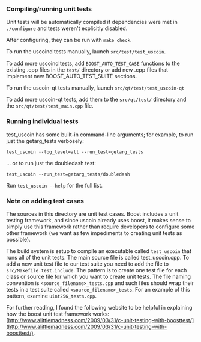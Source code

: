 ### Compiling/running unit tests

Unit tests will be automatically compiled if dependencies were met in `./configure`
and tests weren't explicitly disabled.

After configuring, they can be run with `make check`.

To run the uscoind tests manually, launch `src/test/test_uscoin`.

To add more uscoind tests, add `BOOST_AUTO_TEST_CASE` functions to the existing
.cpp files in the `test/` directory or add new .cpp files that
implement new BOOST_AUTO_TEST_SUITE sections.

To run the uscoin-qt tests manually, launch `src/qt/test/test_uscoin-qt`

To add more uscoin-qt tests, add them to the `src/qt/test/` directory and
the `src/qt/test/test_main.cpp` file.

### Running individual tests

test_uscoin has some built-in command-line arguments; for
example, to run just the getarg_tests verbosely:

    test_uscoin --log_level=all --run_test=getarg_tests

... or to run just the doubledash test:

    test_uscoin --run_test=getarg_tests/doubledash

Run `test_uscoin --help` for the full list.

### Note on adding test cases

The sources in this directory are unit test cases.  Boost includes a
unit testing framework, and since uscoin already uses boost, it makes
sense to simply use this framework rather than require developers to
configure some other framework (we want as few impediments to creating
unit tests as possible).

The build system is setup to compile an executable called `test_uscoin`
that runs all of the unit tests.  The main source file is called
test_uscoin.cpp. To add a new unit test file to our test suite you need 
to add the file to `src/Makefile.test.include`. The pattern is to create 
one test file for each class or source file for which you want to create 
unit tests.  The file naming convention is `<source_filename>_tests.cpp` 
and such files should wrap their tests in a test suite 
called `<source_filename>_tests`. For an example of this pattern, 
examine `uint256_tests.cpp`.

For further reading, I found the following website to be helpful in
explaining how the boost unit test framework works:
[http://www.alittlemadness.com/2009/03/31/c-unit-testing-with-boosttest/](http://www.alittlemadness.com/2009/03/31/c-unit-testing-with-boosttest/).
